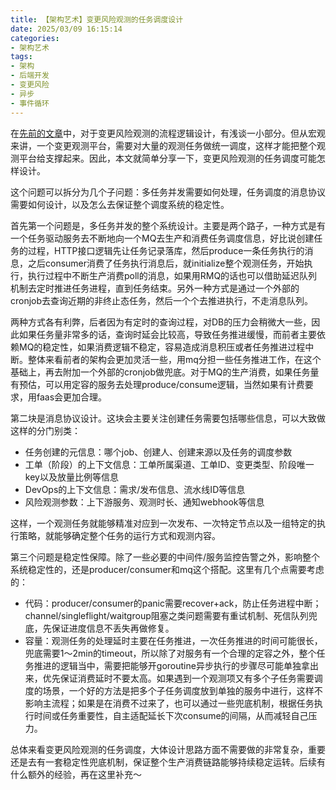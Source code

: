 ```yaml
---
title: 【架构艺术】变更风险观测的任务调度设计
date: 2025/03/09 16:15:14
categories:
- 架构艺术
tags:
- 架构
- 后端开发
- 变更风险
- 异步
- 事件循环
---
```


在[先前的文章](https://utmhikari.top/2025/01/26/testlife/change_observe_logic/)中，对于变更风险观测的流程逻辑设计，有浅谈一小部分。但从宏观来讲，一个变更观测平台，需要对大量的观测任务做统一调度，这样才能把整个观测平台给支撑起来。因此，本文就简单分享一下，变更风险观测的任务调度可能怎样设计。

这个问题可以拆分为几个子问题：多任务并发需要如何处理，任务调度的消息协议需要如何设计，以及怎么去保证整个调度系统的稳定性。

<!-- more -->

首先第一个问题是，多任务并发的整个系统设计。主要是两个路子，一种方式是有一个任务驱动服务去不断地向一个MQ去生产和消费任务调度信息，好比说创建任务的过程，HTTP接口逻辑先让任务记录落库，然后produce一条任务执行的消息，之后consumer消费了任务执行消息后，就initialize整个观测任务，开始执行，执行过程中不断生产消费poll的消息，如果用RMQ的话也可以借助延迟队列机制去定时推进任务进程，直到任务结束。另外一种方式是通过一个外部的cronjob去查询近期的非终止态任务，然后一个个去推进执行，不走消息队列。

两种方式各有利弊，后者因为有定时的查询过程，对DB的压力会稍微大一些，因此如果任务量非常多的话，查询时延会比较高，导致任务推进缓慢，而前者主要依赖MQ的稳定性，如果消费逻辑不稳定，容易造成消息积压或者任务推进过程中断。整体来看前者的架构会更加灵活一些，用mq分担一些任务推进工作，在这个基础上，再去附加一个外部的cronjob做兜底。对于MQ的生产消费，如果任务量有预估，可以用定容的服务去处理produce/consume逻辑，当然如果有计费要求，用faas会更加合理。

第二块是消息协议设计。这块会主要关注创建任务需要包括哪些信息，可以大致做这样的分门别类：

- 任务创建的元信息：哪个job、创建人、创建来源以及任务的调度参数
- 工单（阶段）的上下文信息：工单所属渠道、工单ID、变更类型、阶段唯一key以及放量比例等信息
- DevOps的上下文信息：需求/发布信息、流水线ID等信息
- 风险观测参数：上下游服务、观测时长、通知webhook等信息

这样，一个观测任务就能够精准对应到一次发布、一次特定节点以及一组特定的执行策略，就能够确定整个任务的运行方式和观测内容。

第三个问题是稳定性保障。除了一些必要的中间件/服务监控告警之外，影响整个系统稳定性的，还是producer/consumer和mq这个搭配。这里有几个点需要考虑的：

- 代码：producer/consumer的panic需要recover+ack，防止任务进程中断；channel/singleflight/waitgroup阻塞之类问题需要有重试机制、死信队列兜底，先保证进度信息不丢失再做修复。
- 容量：观测任务的处理延时主要在任务推进，一次任务推进的时间可能很长，兜底需要1～2min的timeout，所以除了对服务有一个合理的定容之外，整个任务推进的逻辑当中，需要把能够开goroutine异步执行的步骤尽可能单独拿出来，优先保证消费延时不要太高。如果遇到一个观测项又有多个子任务需要调度的场景，一个好的方法是把多个子任务调度放到单独的服务中进行，这样不影响主流程；如果是在消费不过来了，也可以通过一些兜底机制，根据任务执行时间或任务重要性，自主适配延长下次consume的间隔，从而减轻自己压力。

总体来看变更风险观测的任务调度，大体设计思路方面不需要做的非常复杂，重要还是去有一套稳定性兜底机制，保证整个生产消费链路能够持续稳定运转。后续有什么额外的经验，再在这里补充～
